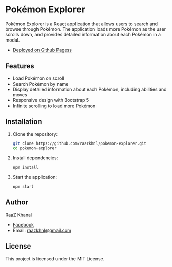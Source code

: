 # Pokémon Explorer

Pokémon Explorer is a React application that allows users to search and browse through Pokémon. The application loads more Pokémon as the user scrolls down, and provides detailed information about each Pokémon in a modal.

- [Deployed on Github Pagess](https://raazkhnl.github.io/pokemon-explorer/)

## Features

- Load Pokémon on scroll
- Search Pokémon by name
- Display detailed information about each Pokémon, including abilities and moves
- Responsive design with Bootstrap 5
- Infinite scrolling to load more Pokémon

## Installation

1. Clone the repository:
    ```sh
    git clone https://github.com/raazkhnl/pokemon-explorer.git
    cd pokemon-explorer
    ```

2. Install dependencies:
    ```sh
    npm install
    ```

3. Start the application:
    ```sh
    npm start
    ```

## Author

RaaZ Khanal

- [Facebook](https://facebook.com/raazkhnl)
- Email: raazkhnl@gmail.com

## License

This project is licensed under the MIT License.
